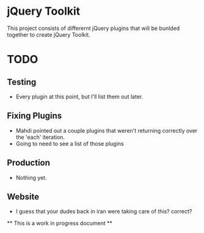 jQuery Toolkit
==============


This project consists of differernt jQuery plugins that will be bunlded together to create jQuery Toolkit.

# TODO #

Testing
-------

* Every plugin at this point, but I'll list them out later.


Fixing Plugins
--------------

* Mahdi pointed out a couple plugins that weren't returning correctly over the 'each' iteration.
* Going to need to see a list of those plugins


Production
----------

* Nothing yet.


Website
-------

* I guess that your dudes back in iran were taking care of this?  correct?



** This is a work in progress document **
